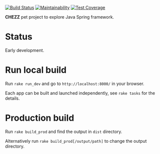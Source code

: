 [![Build Status](https://travis-ci.org/niamster/chezz.svg?branch=master)](https://travis-ci.org/niamster/chezz)
[![Maintainability](https://api.codeclimate.com/v1/badges/4957169f2969cedfc53c/maintainability)](https://codeclimate.com/github/niamster/chezz/maintainability)
[![Test Coverage](https://api.codeclimate.com/v1/badges/4957169f2969cedfc53c/test_coverage)](https://codeclimate.com/github/niamster/chezz/test_coverage)

**CHEZZ** pet project to explore Java Spring framework.

# Status
Early development.

# Run local build
Run `rake run_dev` and go to `http://localhost:8000/` in your browser.

Each app can be built and launched independently, see `rake tasks` for the details.

# Production build
Run `rake build_prod` and find the output in `dist` directory.

Alternatively run `rake build_prod[/output/path]` to change the output directory.
